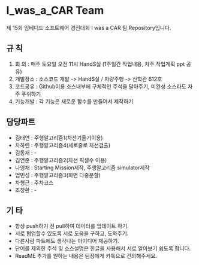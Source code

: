 # I_was_a_CAR Team

제 15회 임베디드 소프트웨어 경진대회 I was a CAR 팀 Repository입니다.

## 규    칙
 1. 회   의 : 매주 토요일 오전 11시 HandS실 (1주일간 작업내용, 차주 작업계획 ppt 공유)
 2. 개발장소 : 소스코드 개발 -> HandS실 / 차량주행 -> 산학관 612호
 3. 코드공유 : Github이용 소스내부에 구체적인 주석을 달아주기, 미완성 소스라도 자주 푸쉬하기
 4. 기능개발 : 각 기능은 새로운 함수를 만들어서 제작하기

## 담당파트
 - 김태연 : 주행알고리즘1(차선기울기이용)
 - 차하린 : 주행알고리즘4(세로줄로 차선검출)
 - 김동재 : -
 - 김연준 : 주행알고리즘2(차선 픽셀수 이용)
 - 나영채 : Starting Mission제작, 주행알고리즘 simulator제작
 - 엄민성 : 주행알고리즘3(화면 다중분할)
 - 차형근 : 주차코스
 - 조창환 : -

## 기    타
 - 항상 push하기 전 pull하여 데이터를 업데이트 하기.
 - 서로 협업할수 있도록 서로 도움을 구하고, 도와주기.
 - 다른사람 파트에도 생각나는 아이디어 제공하기.
 - 단어를 제외한 주석 및 소스설명은 한글을 사용해서 서로 알아보기 쉽도록 합니다.
 - ReadME 추가를 원하는 내용은 팀장에게 카톡으로 건의해주세요.